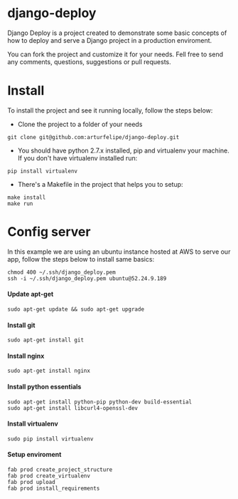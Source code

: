 # django-deploy

Django Deploy is a project created to demonstrate some basic concepts of how to
deploy and serve a Django project in a production enviroment.

You can fork the project and customize it for your needs. Fell free to send any
comments, questions, suggestions or pull requests.

# Install

To install the project and see it running locally, follow the steps below:

* Clone the project to a folder of your needs

```
git clone git@github.com:arturfelipe/django-deploy.git
```

* You should have python 2.7.x installed, pip and virtualenv your machine. If
you don't have virtualenv installed run:

```
pip install virtualenv
```

* There's a Makefile in the project that helps you to setup:

```
make install
make run
```

# Config server

In this example we are using an ubuntu instance hosted at AWS to serve our app,
follow the steps below to install same basics:

```
chmod 400 ~/.ssh/django_deploy.pem
ssh -i ~/.ssh/django_deploy.pem ubuntu@52.24.9.189
```

#### Update apt-get
```
sudo apt-get update && sudo apt-get upgrade
```

#### Install git
```
sudo apt-get install git
```

#### Install nginx
```
sudo apt-get install nginx
```

#### Install python essentials
```
sudo apt-get install python-pip python-dev build-essential
sudo apt-get install libcurl4-openssl-dev
```

#### Install virtualenv
```
sudo pip install virtualenv
```

#### Setup enviroment
```
fab prod create_project_structure
fab prod create_virtualenv
fab prod upload
fab prod install_requirements
```
